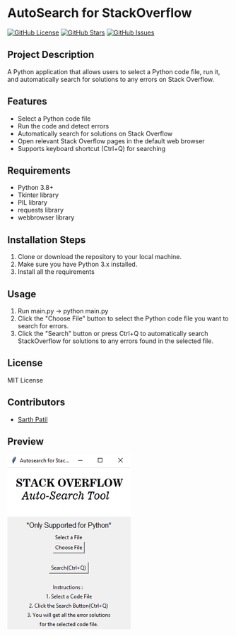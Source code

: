 # AutoSearch for StackOverflow

[![GitHub License](https://img.shields.io/github/license/sarthpatil8/AutoSearch-for-StackOverflow)](https://github.com/sarthpatil8/AutoSearch-for-StackOverflow/blob/main/LICENSE)
[![GitHub Stars](https://img.shields.io/github/stars/sarthpatil8/AutoSearch-for-StackOverflow)](https://github.com/sarthpatil8/AutoSearch-for-StackOverflow/stargazers)
[![GitHub Issues](https://img.shields.io/github/issues/sarthpatil8/AutoSearch-for-StackOverflow)](https://github.com/sarthpatil8/AutoSearch-for-StackOverflow/issues)

## Project Description

A Python application that allows users to select a Python code file, run it, and automatically search for solutions to any errors on Stack Overflow.

## Features

- Select a Python code file
- Run the code and detect errors
- Automatically search for solutions on Stack Overflow
- Open relevant Stack Overflow pages in the default web browser
- Supports keyboard shortcut (Ctrl+Q) for searching

## Requirements

- Python 3.8+
- Tkinter library
- PIL library
- requests library
- webbrowser library

## Installation Steps

1. Clone or download the repository to your local machine.
2. Make sure you have Python 3.x installed.
3. Install all the requirements 


## Usage 
1. Run main.py -> python main.py
2. Click the "Choose File" button to select the Python code file you want to search for errors.
3. Click the "Search" button or press Ctrl+Q to automatically search StackOverflow for solutions to any errors found in the selected file.

## License

MIT License


## Contributors

* [Sarth Patil](https://github.com/sarthpatil8)

## Preview

![alt text](preview.png)